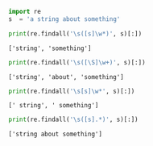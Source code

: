 ```python
import re
s  = 'a string about something'
```


```python
print(re.findall('\s([s]\w*)', s)[:])
```

    ['string', 'something']



```python
print(re.findall('\s([\S]\w+)', s)[:])
```

    ['string', 'about', 'something']



```python
print(re.findall('\s[s]\w*', s)[:])
```

    [' string', ' something']



```python
print(re.findall('\s([s].*)', s)[:])
```

    ['string about something']



```python

```

